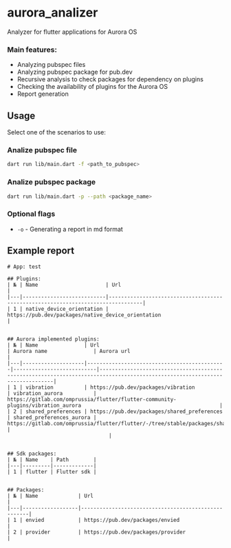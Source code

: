 # aurora_analizer
Analyzer for flutter applications for Aurora OS

### Main features:
- Analyzing pubspec files
- Analyzing pubspec package for pub.dev
- Recursive analysis to check packages for dependency on plugins
- Checking the availability of plugins for the Aurora OS
- Report generation

## Usage

Select one of the scenarios to use:

### Analize pubspec file

```sh
dart run lib/main.dart -f <path_to_pubspec>
```

### Analize pubspec package

```sh
dart run lib/main.dart -p --path <package_name>
```

### Optional flags
 - `-o` - Generating a report in md format


## Example report
 ```
# App: test

## Plugins:
| № | Name                      | Url                                                                             |
|---|---------------------------|---------------------------------------------------------------------------------|
| 1 | native_device_orientation | https://pub.dev/packages/native_device_orientation                              |


## Aurora implemented plugins:
| № | Name               | Url                                         | Aurora name               | Aurora url                                                                                                                  |
|---|--------------------|---------------------------------------------|---------------------------|-----------------------------------------------------------------------------------------------------------------------------|
| 1 | vibration          | https://pub.dev/packages/vibration          | vibration_aurora          | https://gitlab.com/omprussia/flutter/flutter-community-plugins/vibration_aurora                                             |
| 2 | shared_preferences | https://pub.dev/packages/shared_preferences | shared_preferences_aurora | https://gitlab.com/omprussia/flutter/flutter/-/tree/stable/packages/shared_preferences_aurora                               |
                                  |


## Sdk packages:
| № | Name    | Path        |
|---|---------|-------------|
| 1 | flutter | Flutter sdk |


## Packages:
| № | Name             | Url                                                 |
|---|------------------|-----------------------------------------------------|
| 1 | envied           | https://pub.dev/packages/envied                     |
| 2 | provider         | https://pub.dev/packages/provider                   |

 ```
